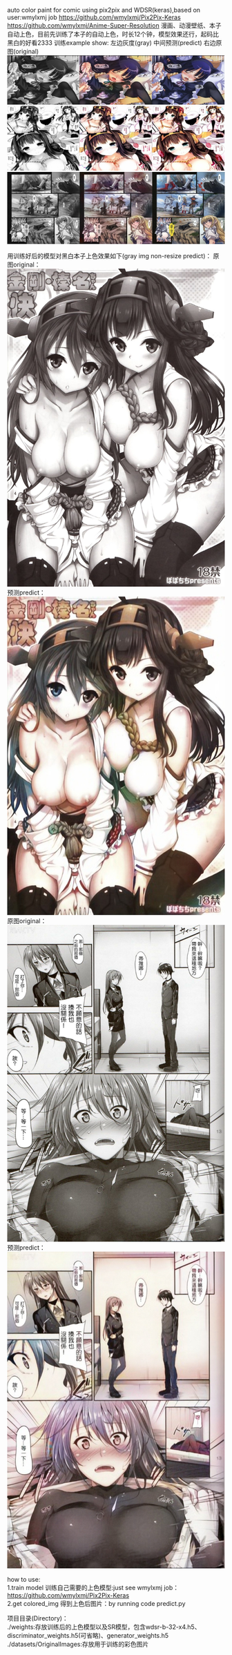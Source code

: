 auto color paint for comic using pix2pix and WDSR(keras),based on user:wmylxmj job
https://github.com/wmylxmj/Pix2Pix-Keras
https://github.com/wmylxmj/Anime-Super-Resolution
漫画、动漫壁纸、本子自动上色，目前先训练了本子的自动上色，时长12个钟，模型效果还行，起码比黑白的好看2333
训练example show:
左边灰度(gray) 中间预测(predict) 右边原图(original)
![example1](/images/1.PNG)
![example2](/images/2.PNG)
![example3](/images/3.PNG)

用训练好后的模型对黑白本子上色效果如下(gray img non-resize predict)：
原图original：![黑白本子](/images/1.jpg)
预测predict：![自动上色后](/images/combine_1.jpg)
原图original：![黑白本子](/images/9.jpg)
预测predict：![自动上色后](/images/combine_9.jpg)

how to use:
<br/>1.train model 训练自己需要的上色模型:just see wmylxmj job：https://github.com/wmylxmj/Pix2Pix-Keras
<br/>2.get colored_img 得到上色后图片：by running code predict.py 

项目目录(Directory)：
<br/>./weights:存放训练后的上色模型以及SR模型，包含wdsr-b-32-x4.h5、discriminator_weights.h5(可省略)、generator_weights.h5
<br/>./datasets/OriginalImages:存放用于训练的彩色图片
